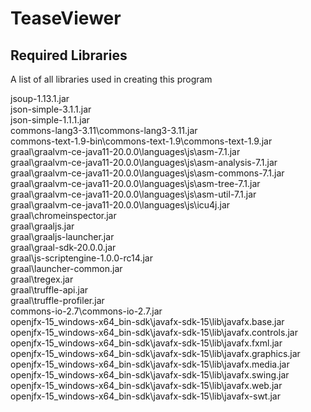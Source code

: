 # TeaseViewer

## Required Libraries

A list of all libraries used in creating this program

jsoup-1.13.1.jar  
json-simple-3.1.1.jar  
json-simple-1.1.1.jar  
commons-lang3-3.11\commons-lang3-3.11.jar  
commons-text-1.9-bin\commons-text-1.9\commons-text-1.9.jar  
graal\graalvm-ce-java11-20.0.0\languages\js\asm-7.1.jar  
graal\graalvm-ce-java11-20.0.0\languages\js\asm-analysis-7.1.jar  
graal\graalvm-ce-java11-20.0.0\languages\js\asm-commons-7.1.jar  
graal\graalvm-ce-java11-20.0.0\languages\js\asm-tree-7.1.jar  
graal\graalvm-ce-java11-20.0.0\languages\js\asm-util-7.1.jar  
graal\graalvm-ce-java11-20.0.0\languages\js\icu4j.jar  
graal\chromeinspector.jar  
graal\graaljs.jar  
graal\graaljs-launcher.jar  
graal\graal-sdk-20.0.0.jar  
graal\js-scriptengine-1.0.0-rc14.jar  
graal\launcher-common.jar  
graal\tregex.jar  
graal\truffle-api.jar  
graal\truffle-profiler.jar  
commons-io-2.7\commons-io-2.7.jar  
openjfx-15_windows-x64_bin-sdk\javafx-sdk-15\lib\javafx.base.jar  
openjfx-15_windows-x64_bin-sdk\javafx-sdk-15\lib\javafx.controls.jar  
openjfx-15_windows-x64_bin-sdk\javafx-sdk-15\lib\javafx.fxml.jar  
openjfx-15_windows-x64_bin-sdk\javafx-sdk-15\lib\javafx.graphics.jar  
openjfx-15_windows-x64_bin-sdk\javafx-sdk-15\lib\javafx.media.jar  
openjfx-15_windows-x64_bin-sdk\javafx-sdk-15\lib\javafx.swing.jar  
openjfx-15_windows-x64_bin-sdk\javafx-sdk-15\lib\javafx.web.jar  
openjfx-15_windows-x64_bin-sdk\javafx-sdk-15\lib\javafx-swt.jar  
